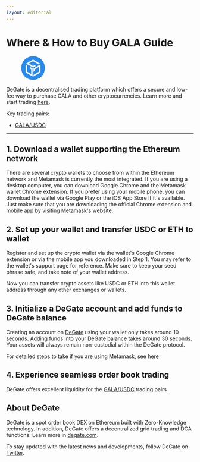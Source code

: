 ```yaml
---
layout: editorial
---
```


# Where & How to Buy GALA Guide

<figure><img src="../.gitbook/assets/gala_0xd1d2eb1b1e90b638588728b4130137d262c87cae1716284746394.jpg" alt="" width="64" style="border-radius: 50%;"><figcaption></figcaption></figure>

DeGate is a decentralised trading platform which offers a secure and low-fee way to purchase GALA and other cryptocurrencies. Learn more and start trading [here](https://app.degate.com/trade/USDC/0xd1d2eb1b1e90b638588728b4130137d262c87cae?utm_source=howtobuy).&#x20;

Key trading pairs:

* [GALA/USDC](https://app.degate.com/trade/USDC/GALA?utm_source=howtobuy)

***

## 1. Download a wallet supporting the Ethereum network

There are several crypto wallets to choose from within the Ethereum network and Metamask is currently the most integrated. If you are using a desktop computer, you can download Google Chrome and the Metamask wallet Chrome extension. If you prefer using your mobile phone, you can download the wallet via Google Play or the iOS App Store if it's available. Just make sure that you are downloading the official Chrome extension and mobile app by visiting [Metamask's](https://metamask.io/) website.

## 2. Set up your wallet and transfer USDC or ETH to wallet

Register and set up the crypto wallet via the wallet's Google Chrome extension or via the mobile app you downloaded in Step 1. You may refer to the wallet's support page for reference. Make sure to keep your seed phrase safe, and take note of your wallet address.&#x20;

Now you can transfer crypto assets like USDC or ETH into this wallet address through any other exchanges or wallets.

## 3. Initialize a DeGate account and add funds to DeGate balance

Creating an account on [DeGate](https://app.degate.com/?utm_source=GALA_howtobuy) using your wallet only takes around 10 seconds. Adding funds into your DeGate balance takes around 30 seconds. Your assets will always remain non-custodial within the DeGate protocol.

For detailed steps to take if you are using Metamask, see [here](https://docs.degate.com/v/product_en/main-features/wallet-connectivity/metamask)

## 4. Experience seamless order book trading

DeGate offers excellent liquidity for the [GALA/USDC](https://app.degate.com/trade/USDC/GALA?utm_source=howtobuy) trading pairs.&#x20;

## About DeGate

DeGate is a spot order book DEX on Ethereum built with Zero-Knowledge technology. In addition, DeGate offers a decentralized grid trading and DCA functions. Learn more in [degate.com](https://degate.com/?utm_source=GALA_howtobuy).

To stay updated with the latest news and developments, follow DeGate on [Twitter](https://twitter.com/degatedex).

